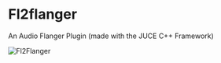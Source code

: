 # Fl2flanger
An Audio Flanger Plugin (made with the JUCE C++ Framework)

![Fl2Flanger](https://github.com/marcwilhite/Fl2flanger/blob/master/image/fl2flanger.jpg)

